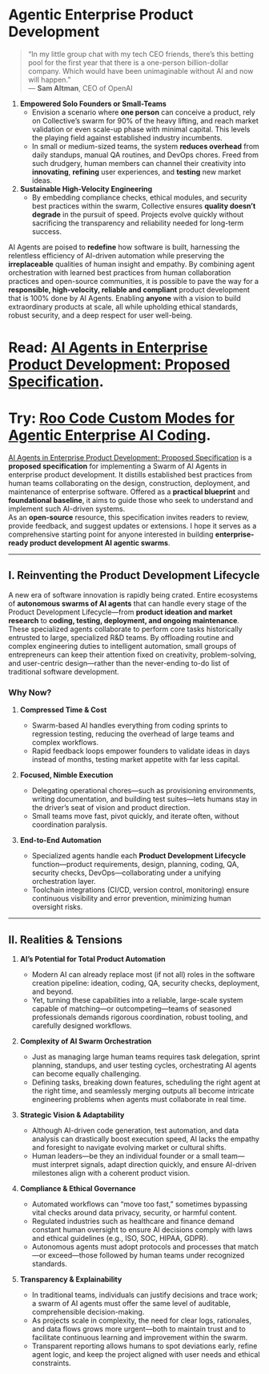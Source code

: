 # Agentic Enterprise Product Development

> “In my little group chat with my tech CEO friends, there’s this betting pool for the first year that there is a one-person billion-dollar company. Which would have been unimaginable without AI and now will happen.”  
> — **Sam Altman**, CEO of OpenAI

1. **Empowered Solo Founders or Small-Teams**  
   - Envision a scenario where **one person** can conceive a product, rely on Collective’s swarm for 90% of the heavy lifting, and reach market validation or even scale-up phase with minimal capital. This levels the playing field against established industry incumbents.
   - In small or medium-sized teams, the system **reduces overhead** from daily standups, manual QA routines, and DevOps chores. Freed from such drudgery, human members can channel their creativity into **innovating**, **refining** user experiences, and **testing** new market ideas.
3. **Sustainable High-Velocity Engineering**  
   - By embedding compliance checks, ethical modules, and security best practices within the swarm, Collective ensures **quality doesn’t degrade** in the pursuit of speed. Projects evolve quickly without sacrificing the transparency and reliability needed for long-term success.

AI Agents are poised to **redefine** how software is built, harnessing the relentless efficiency of AI-driven automation while preserving the **irreplaceable** qualities of human insight and empathy. By combining agent orchestration with learned best practices from human collaboration practices and open-source communities, it is possible to pave the way for a **responsible, high-velocity, reliable and compliant** product development that is 100% done by AI Agents. Enabling **anyone** with a vision to build extraordinary products at scale, all while upholding ethical standards, robust security, and a deep respect for user well-being.

# **Read: [AI Agents in Enterprise Product Development: Proposed Specification](/ai-agents-ent-product-dev-spec.md)**.  

# **Try: [Roo Code Custom Modes for Agentic Enterprise AI Coding](/roo-code-setup)**.  

[AI Agents in Enterprise Product Development: Proposed Specification](/ai-agents-ent-product-dev-spec.md) is a **proposed specification** for implementing a Swarm of AI Agents in enterprise product development. It distills established best practices from human teams collaborating on the design, construction, deployment, and maintenance of enterprise software. Offered as a **practical blueprint** and **foundational baseline**, it aims to guide those who seek to understand and implement such AI-driven systems.  
As an **open-source** resource, this specification invites readers to review, provide feedback, and suggest updates or extensions. I hope it serves as a comprehensive starting point for anyone interested in building **enterprise-ready product development AI agentic swarms**.

---

## I. Reinventing the Product Development Lifecycle

A new era of software innovation is rapidly being crated. Entire ecosystems of **autonomous swarms of AI agents** that can handle every stage of the Product Development Lifecycle—from **product ideation and market research** to **coding, testing, deployment, and ongoing maintenance**. These specialized agents collaborate to perform core tasks historically entrusted to large, specialized R&D teams. By offloading routine and complex engineering duties to intelligent automation, small groups of entrepreneurs can keep their attention fixed on creativity, problem-solving, and user-centric design—rather than the never-ending to-do list of traditional software development.

### Why Now?

1. **Compressed Time & Cost**  
   - Swarm-based AI handles everything from coding sprints to regression testing, reducing the overhead of large teams and complex workflows.  
   - Rapid feedback loops empower founders to validate ideas in days instead of months, testing market appetite with far less capital.

2. **Focused, Nimble Execution**  
   - Delegating operational chores—such as provisioning environments, writing documentation, and building test suites—lets humans stay in the driver’s seat of vision and product direction.  
   - Small teams move fast, pivot quickly, and iterate often, without coordination paralysis.

3. **End-to-End Automation**  
   - Specialized agents handle each **Product Development Lifecycle** function—product requirements, design, planning, coding, QA, security checks, DevOps—collaborating under a unifying orchestration layer.  
   - Toolchain integrations (CI/CD, version control, monitoring) ensure continuous visibility and error prevention, minimizing human oversight risks.

---

## II. Realities & Tensions

1. **AI’s Potential for Total Product Automation**  
   - Modern AI can already replace most (if not all) roles in the software creation pipeline: ideation, coding, QA, security checks, deployment, and beyond.  
   - Yet, turning these capabilities into a reliable, large-scale system capable of matching—or outcompeting—teams of seasoned professionals demands rigorous coordination, robust tooling, and carefully designed workflows.

2. **Complexity of AI Swarm Orchestration**  
   - Just as managing large human teams requires task delegation, sprint planning, standups, and user testing cycles, orchestrating AI agents can become equally challenging.  
   - Defining tasks, breaking down features, scheduling the right agent at the right time, and seamlessly merging outputs all become intricate engineering problems when agents must collaborate in real time.

3. **Strategic Vision & Adaptability**  
   - Although AI-driven code generation, test automation, and data analysis can drastically boost execution speed, AI lacks the empathy and foresight to navigate evolving market or cultural shifts.  
   - Human leaders—be they an individual founder or a small team—must interpret signals, adapt direction quickly, and ensure AI-driven milestones align with a coherent product vision.

4. **Compliance & Ethical Governance**  
   - Automated workflows can “move too fast,” sometimes bypassing vital checks around data privacy, security, or harmful content.  
   - Regulated industries such as healthcare and finance demand constant human oversight to ensure AI decisions comply with laws and ethical guidelines (e.g., ISO, SOC, HIPAA, GDPR).  
   - Autonomous agents must adopt protocols and processes that match—or exceed—those followed by human teams under recognized standards.

5. **Transparency & Explainability**  
   - In traditional teams, individuals can justify decisions and trace work; a swarm of AI agents must offer the same level of auditable, comprehensible decision-making.  
   - As projects scale in complexity, the need for clear logs, rationales, and data flows grows more urgent—both to maintain trust and to facilitate continuous learning and improvement within the swarm.  
   - Transparent reporting allows humans to spot deviations early, refine agent logic, and keep the project aligned with user needs and ethical constraints.

